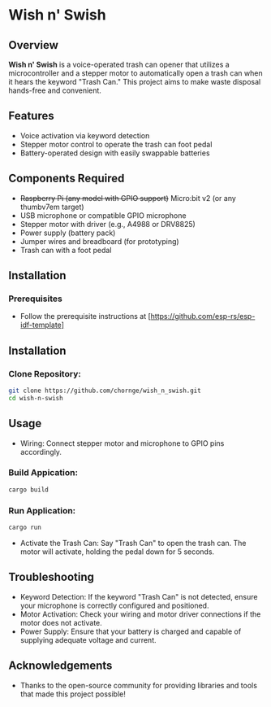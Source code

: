 # Wish n' Swish

## Overview

**Wish n' Swish** is a voice-operated trash can opener that utilizes a microcontroller and a stepper motor to automatically open a trash can when it hears the keyword "Trash Can." This project aims to make waste disposal hands-free and convenient.

## Features

- Voice activation via keyword detection
- Stepper motor control to operate the trash can foot pedal
- Battery-operated design with easily swappable batteries

## Components Required

- ~~Raspberry Pi (any model with GPIO support)~~ Micro:bit v2 (or any thumbv7em target)
- USB microphone or compatible GPIO microphone
- Stepper motor with driver (e.g., A4988 or DRV8825)
- Power supply (battery pack)
- Jumper wires and breadboard (for prototyping)
- Trash can with a foot pedal

## Installation

### Prerequisites

- Follow the prerequisite instructions at [https://github.com/esp-rs/esp-idf-template]

## Installation

### Clone Repository:

```bash
git clone https://github.com/chornge/wish_n_swish.git
cd wish-n-swish
```

## Usage

- Wiring: Connect stepper motor and microphone to GPIO pins accordingly.

### Build Appication:

```bash
cargo build
```

### Run Application:

```bash
cargo run
```
- Activate the Trash Can: Say "Trash Can" to open the trash can. The motor will activate, holding the pedal down for 5 seconds.

## Troubleshooting

- Keyword Detection: If the keyword "Trash Can" is not detected, ensure your microphone is correctly configured and positioned.
- Motor Activation: Check your wiring and motor driver connections if the motor does not activate.
- Power Supply: Ensure that your battery is charged and capable of supplying adequate voltage and current.

## Acknowledgements

- Thanks to the open-source community for providing libraries and tools that made this project possible!